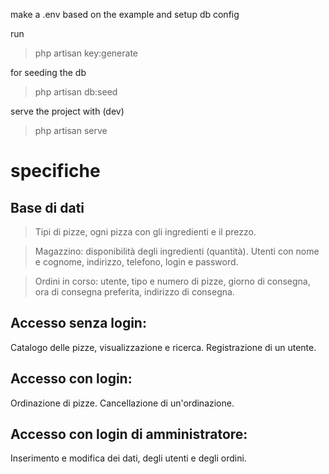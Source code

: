 make a .env  based on the example and setup db config

run
> php artisan key:generate

for seeding the db
> php artisan db:seed


serve the project with  (dev)
> php artisan serve

# specifiche

## Base di dati
> Tipi di pizze, ogni pizza con gli ingredienti e il prezzo.

> Magazzino: disponibilità degli
ingredienti (quantità). Utenti con nome e cognome, indirizzo, telefono, login e password.

> Ordini in corso: utente, tipo e numero di pizze, giorno di consegna, ora di consegna preferita,
indirizzo di consegna.

## Accesso senza login:
Catalogo delle pizze, visualizzazione e ricerca. Registrazione di un utente.
## Accesso con login:
Ordinazione di pizze.
Cancellazione di un'ordinazione.
## Accesso con login di amministratore:
Inserimento e modifica dei dati, degli utenti e degli ordini.
